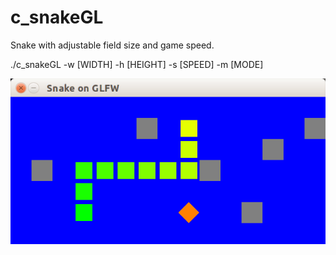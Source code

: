 # c_snakeGL

Snake with adjustable field size and game speed.

./c_snakeGL -w [WIDTH] -h [HEIGHT] -s [SPEED] -m [MODE]

![screenshot](./image/c_snakeGL.png)